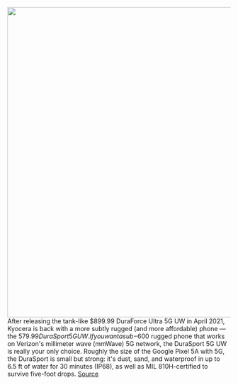 <img src='https://cdn.vox-cdn.com/thumbor/y273kX_b8EWtckJ9YijH7VisaQE=/0x0:2040x1360/1200x800/filters:focal(629x557:955x883)/cdn.vox-cdn.com/uploads/chorus_image/image/70416060/gsin_190401_4934_0015_cropped.0.jpg' width='700px' /><br/>
After releasing the tank-like $899.99 DuraForce Ultra 5G UW in April 2021, Kyocera is back with a more subtly rugged (and more affordable) phone — the $579.99 DuraSport 5G UW. If you want a sub-$600 rugged phone that works on Verizon's millimeter wave (mmWave) 5G network, the DuraSport 5G UW is really your only choice. Roughly the size of the Google Pixel 5A with 5G, the DuraSport is small but strong: it's dust, sand, and waterproof in up to 6.5 ft of water for 30 minutes (IP68), as well as MIL 810H-certified to survive five-foot drops.
<a href='https://www.theverge.com/22860504/kyocera-durasport-5g-uw-review-android'> Source <a/>